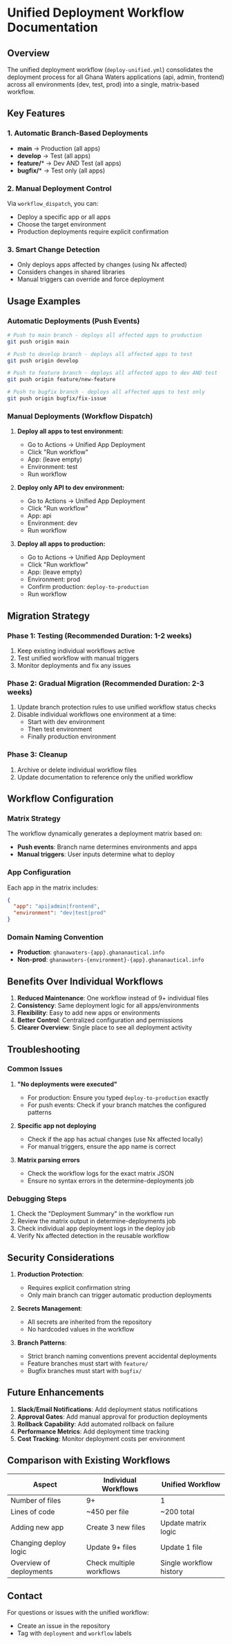 # Unified Deployment Workflow Documentation

## Overview

The unified deployment workflow (`deploy-unified.yml`) consolidates the deployment process for all Ghana Waters applications (api, admin, frontend) across all environments (dev, test, prod) into a single, matrix-based workflow.

## Key Features

### 1. **Automatic Branch-Based Deployments**
- **main** → Production (all apps)
- **develop** → Test (all apps)
- **feature/*** → Dev AND Test (all apps)
- **bugfix/*** → Test only (all apps)

### 2. **Manual Deployment Control**
Via `workflow_dispatch`, you can:
- Deploy a specific app or all apps
- Choose the target environment
- Production deployments require explicit confirmation

### 3. **Smart Change Detection**
- Only deploys apps affected by changes (using Nx affected)
- Considers changes in shared libraries
- Manual triggers can override and force deployment

## Usage Examples

### Automatic Deployments (Push Events)

```bash
# Push to main branch - deploys all affected apps to production
git push origin main

# Push to develop branch - deploys all affected apps to test
git push origin develop

# Push to feature branch - deploys all affected apps to dev AND test
git push origin feature/new-feature

# Push to bugfix branch - deploys all affected apps to test only
git push origin bugfix/fix-issue
```

### Manual Deployments (Workflow Dispatch)

1. **Deploy all apps to test environment:**
   - Go to Actions → Unified App Deployment
   - Click "Run workflow"
   - App: (leave empty)
   - Environment: test
   - Run workflow

2. **Deploy only API to dev environment:**
   - Go to Actions → Unified App Deployment
   - Click "Run workflow"
   - App: api
   - Environment: dev
   - Run workflow

3. **Deploy all apps to production:**
   - Go to Actions → Unified App Deployment
   - Click "Run workflow"
   - App: (leave empty)
   - Environment: prod
   - Confirm production: `deploy-to-production`
   - Run workflow

## Migration Strategy

### Phase 1: Testing (Recommended Duration: 1-2 weeks)
1. Keep existing individual workflows active
2. Test unified workflow with manual triggers
3. Monitor deployments and fix any issues

### Phase 2: Gradual Migration (Recommended Duration: 2-3 weeks)
1. Update branch protection rules to use unified workflow status checks
2. Disable individual workflows one environment at a time:
   - Start with dev environment
   - Then test environment
   - Finally production environment

### Phase 3: Cleanup
1. Archive or delete individual workflow files
2. Update documentation to reference only the unified workflow

## Workflow Configuration

### Matrix Strategy
The workflow dynamically generates a deployment matrix based on:
- **Push events**: Branch name determines environments and apps
- **Manual triggers**: User inputs determine what to deploy

### App Configuration
Each app in the matrix includes:
```json
{
  "app": "api|admin|frontend",
  "environment": "dev|test|prod"
}
```

### Domain Naming Convention
- **Production**: `ghanawaters-{app}.ghananautical.info`
- **Non-prod**: `ghanawaters-{environment}-{app}.ghananautical.info`

## Benefits Over Individual Workflows

1. **Reduced Maintenance**: One workflow instead of 9+ individual files
2. **Consistency**: Same deployment logic for all apps/environments
3. **Flexibility**: Easy to add new apps or environments
4. **Better Control**: Centralized configuration and permissions
5. **Clearer Overview**: Single place to see all deployment activity

## Troubleshooting

### Common Issues

1. **"No deployments were executed"**
   - For production: Ensure you typed `deploy-to-production` exactly
   - For push events: Check if your branch matches the configured patterns

2. **Specific app not deploying**
   - Check if the app has actual changes (use Nx affected locally)
   - For manual triggers, ensure the app name is correct

3. **Matrix parsing errors**
   - Check the workflow logs for the exact matrix JSON
   - Ensure no syntax errors in the determine-deployments job

### Debugging Steps

1. Check the "Deployment Summary" in the workflow run
2. Review the matrix output in determine-deployments job
3. Check individual app deployment logs in the deploy job
4. Verify Nx affected detection in the reusable workflow

## Security Considerations

1. **Production Protection**: 
   - Requires explicit confirmation string
   - Only main branch can trigger automatic production deployments

2. **Secrets Management**:
   - All secrets are inherited from the repository
   - No hardcoded values in the workflow

3. **Branch Patterns**:
   - Strict branch naming conventions prevent accidental deployments
   - Feature branches must start with `feature/`
   - Bugfix branches must start with `bugfix/`

## Future Enhancements

1. **Slack/Email Notifications**: Add deployment status notifications
2. **Approval Gates**: Add manual approval for production deployments
3. **Rollback Capability**: Add automated rollback on failure
4. **Performance Metrics**: Add deployment time tracking
5. **Cost Tracking**: Monitor deployment costs per environment

## Comparison with Existing Workflows

| Aspect | Individual Workflows | Unified Workflow |
|--------|---------------------|------------------|
| Number of files | 9+ | 1 |
| Lines of code | ~450 per file | ~200 total |
| Adding new app | Create 3 new files | Update matrix logic |
| Changing deploy logic | Update 9+ files | Update 1 file |
| Overview of deployments | Check multiple workflows | Single workflow history |

## Contact

For questions or issues with the unified workflow:
- Create an issue in the repository
- Tag with `deployment` and `workflow` labels